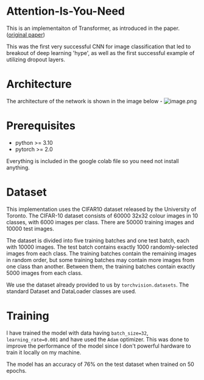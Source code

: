 # Attention-Is-You-Need
This is an implementaiton of Transformer, as introduced in the paper. ([original paper]([[https://proceedings.neurips.cc/paper_files/paper/2012/file/c399862d3b9d6b76c8436e924a68c45b-Paper.pdf](https://proceedings.neurips.cc/paper_files/paper/2017/file/3f5ee243547dee91fbd053c1c4a845aa-Paper.pdf)](https://proceedings.neurips.cc/paper_files/paper/2017/file/3f5ee243547dee91fbd053c1c4a845aa-Paper.pdf)))

This was the first very successful CNN for image classification that led to breakout of deep learning 'hype', as well as the first successful example of utilizing dropout layers.

# Architecture
The architecture of the network is shown in the image below -
![image.png](https://raw.github.com/suryansh-sinha/AlexNet-CIFAR10/main/images/ArchitectureDiagram.png)

# Prerequisites
- python >= 3.10
- pytorch >= 2.0
  
Everything is included in the google colab file so you need not install anything.

# Dataset
This implementation uses the CIFAR10 dataset released by the University of Toronto. The CIFAR-10 dataset consists of 60000 32x32 colour images in 10 classes, with 6000 images per class. There are 50000 training images and 10000 test images.

The dataset is divided into five training batches and one test batch, each with 10000 images. The test batch contains exactly 1000 randomly-selected images from each class. The training batches contain the remaining images in random order, but some training batches may contain more images from one class than another. Between them, the training batches contain exactly 5000 images from each class.

We use the dataset already provided to us by `torchvision.datasets`. The standard Dataset and DataLoader classes are used.

# Training
I have trained the model with data having `batch_size=32`, `learning_rate=0.001` and have used the `Adam` optimizer. This was done to improve the performance of the model since I don't powerful hardware to train it locally on my machine.

The model has an accuracy of 76% on the test dataset when trained on 50 epochs.
